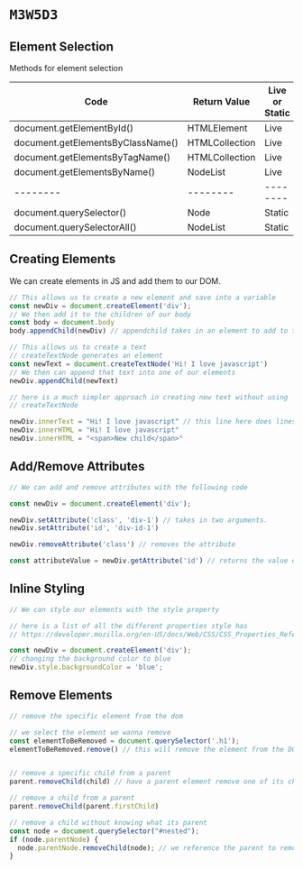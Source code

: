 # `M3W5D3`

## Element Selection

Methods for element selection

| Code  | Return Value | Live or Static |
| -------- | --------| ------- |
| document.getElementById() | HTMLElement  | Live |
| document.getElementsByClassName() | HTMLCollection  | Live |
| document.getElementsByTagName() | HTMLCollection  | Live |
| document.getElementsByName() | NodeList | Live |
| -------- | -------- | -------- |
| document.querySelector() | Node  | Static |
| document.querySelectorAll() | NodeList  | Static |

## Creating Elements

We can create elements in JS and add them to our DOM.

```js
// This allows us to create a new element and save into a variable
const newDiv = document.createElement('div');
// We then add it to the children of our body
const body = document.body
body.appendChild(newDiv) // appendchild takes in an element to add to the bottom most child of the parent

// This allows us to create a text
// createTextNode generates an element
const newText = document.createTextNode('Hi! I love javascript')
// We then can append that text into one of our elements
newDiv.appendChild(newText)

// here is a much simpler approach in creating new text without using
// createTextNode

newDiv.innerText = "Hi! I love javascript" // this line here does lines 44-45
newDiv.innerHTML = "Hi! I love javascript"
newDiv.innerHTML = "<span>New child</span>"
```

## Add/Remove Attributes


```js
// We can add and remove attributes with the following code

const newDiv = document.createElement('div');

newDiv.setAttribute('class', 'div-1') // takes in two arguments.
newDiv.setAttribute('id', 'div-id-1')

newDiv.removeAttribute('class') // removes the attribute

const attributeValue = newDiv.getAttribute('id') // returns the value of the attribute
```


## Inline Styling

```js
// We can style our elements with the style property

// here is a list of all the different properties style has
// https://developer.mozilla.org/en-US/docs/Web/CSS/CSS_Properties_Reference

const newDiv = document.createElement('div');
// changing the background color to blue
newDiv.style.backgroundColor = 'blue';
```


## Remove Elements

```js
// remove the specific element from the dom

// we select the element we wanna remove
const elementToBeRemoved = document.querySelector('.h1');
elementToBeRemoved.remove() // this will remove the element from the DOM


// remove a specific child from a parent
parent.removeChild(child) // have a parent element remove one of its child elements

// remove a child from a parent
parent.removeChild(parent.firstChild)

// remove a child without knowing what its parent
const node = document.querySelector("#nested");
if (node.parentNode) {
  node.parentNode.removeChild(node); // we reference the parent to remove its child
}
```

